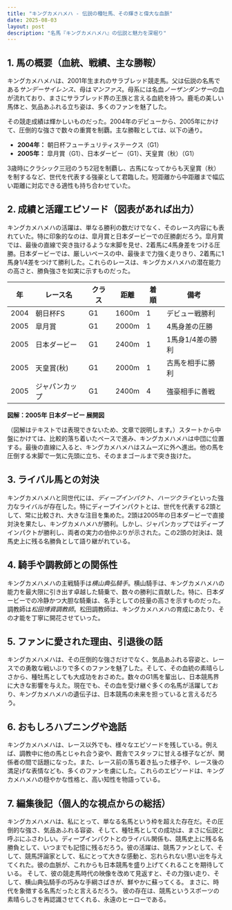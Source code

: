 ```yaml
---
title: "キングカメハメハ - 伝説の種牡馬、その輝きと偉大な血脈"
date: 2025-08-03
layout: post
description: "名馬『キングカメハメハ』の伝説と魅力を深堀り"
---
```


## 1. 馬の概要（血統、戦績、主な勝鞍）

キングカメハメハは、2001年生まれのサラブレッド競走馬。父は伝説の名馬である*サンデーサイレンス*、母は*マンファス*。母系には名血*ノーザンダンサー*の血が流れており、まさにサラブレッド界の王族と言える血統を持つ。鹿毛の美しい馬体と、気品あふれる立ち姿は、多くのファンを魅了した。

その競走成績は輝かしいものだった。2004年のデビューから、2005年にかけて、圧倒的な強さで数々の重賞を制覇。主な勝鞍としては、以下の通り。

* **2004年：**  朝日杯フューチュリティステークス（G1）
* **2005年：**  皐月賞（G1）、日本ダービー（G1）、天皇賞（秋）（G1）

3歳時にクラシック三冠のうち2冠を制覇し、古馬になってからも天皇賞（秋）を制するなど、世代を代表する強豪として君臨した。短距離から中距離まで幅広い距離に対応できる適性も持ち合わせていた。


## 2. 成績と活躍エピソード（図表があれば出力）

キングカメハメハの活躍は、単なる勝利の数だけでなく、そのレース内容にも表れていた。特に印象的なのは、皐月賞と日本ダービーでの圧勝劇だろう。皐月賞では、最後の直線で突き抜けるような末脚を見せ、2着馬に4馬身差をつける圧勝。日本ダービーでは、厳しいペースの中、最後まで力強く走りきり、2着馬に1馬身1/4差をつけて勝利した。これらのレースは、キングカメハメハの潜在能力の高さと、勝負強さを如実に示すものだった。

| 年 | レース名          | クラス | 距離 | 着順 | 備考                                  |
|---|-----------------|-------|------|------|--------------------------------------|
| 2004 | 朝日杯FS         | G1    | 1600m| 1     | デビュー戦勝利                           |
| 2005 | 皐月賞           | G1    | 2000m| 1     | 4馬身差の圧勝                         |
| 2005 | 日本ダービー       | G1    | 2400m| 1     | 1馬身1/4差の勝利                       |
| 2005 | 天皇賞(秋)       | G1    | 2000m| 1     | 古馬を相手に勝利                         |
| 2005 | ジャパンカップ     | G1    | 2400m| 4     | 強豪相手に善戦                           |


**図解：2005年 日本ダービー 展開図**

（図解はテキストでは表現できないため、文章で説明します。）スタートから中盤にかけては、比較的落ち着いたペースで進み、キングカメハメハは中団に位置する。最後の直線に入ると、キングカメハメハはスムーズに外へ進出。他の馬を圧倒する末脚で一気に先頭に立ち、そのままゴールまで突き抜けた。


## 3. ライバル馬との対決

キングカメハメハと同世代には、*ディープインパクト*、*ハーツクライ*といった強力なライバルが存在した。特にディープインパクトとは、世代を代表する2頭として、常に比較され、大きな注目を集めた。2頭は2005年の日本ダービーで直接対決を果たし、キングカメハメハが勝利。しかし、ジャパンカップではディープインパクトが勝利し、両者の実力の伯仲ぶりが示された。この2頭の対決は、競馬史上に残る名勝負として語り継がれている。


## 4. 騎手や調教師との関係性

キングカメハメハの主戦騎手は*横山典弘騎手*。横山騎手は、キングカメハメハの能力を最大限に引き出す卓越した騎乗で、数々の勝利に貢献した。特に、日本ダービーでの冷静かつ大胆な騎乗は、名手としての技量の高さを示すものだった。調教師は*松田博資調教師*。松田調教師は、キングカメハメハの育成にあたり、その才能を丁寧に開花させていった。


## 5. ファンに愛された理由、引退後の話

キングカメハメハは、その圧倒的な強さだけでなく、気品あふれる容姿と、レースでの勇敢な戦いぶりで多くのファンを魅了した。そして、その血統の素晴らしさから、種牡馬としても大成功をおさめた。数々のG1馬を輩出し、日本競馬界に大きな影響を与えた。現在でも、その血を受け継ぐ多くの名馬が活躍しており、キングカメハメハの遺伝子は、日本競馬の未来を担っていると言えるだろう。


## 6. おもしろハプニングや逸話

キングカメハメハは、レース以外でも、様々なエピソードを残している。例えば、調教中に他の馬とじゃれ合う姿や、厩舎でスタッフに甘える様子などが、関係者の間で話題になった。また、レース前の落ち着き払った様子や、レース後の満足げな表情なども、多くのファンを虜にした。これらのエピソードは、キングカメハメハの穏やかな性格と、高い知性を物語っている。


## 7. 編集後記（個人的な視点からの総括）

キングカメハメハは、私にとって、単なる名馬という枠を超えた存在だ。その圧倒的な強さ、気品あふれる容姿、そして、種牡馬としての成功は、まさに伝説と呼ぶにふさわしい。ディープインパクトとのライバル関係も、競馬史上に残る名勝負として、いつまでも記憶に残るだろう。彼の活躍は、競馬ファンとして、そして、競馬評論家として、私にとって大きな感動と、忘れられない思い出を与えてくれた。彼の血脈が、これからも日本競馬を盛り上げてくれることを期待している。  そして、彼の競走馬時代の映像を改めて見返すと、その力強い走り、そして、横山典弘騎手の巧みな手綱さばきが、鮮やかに蘇ってくる。  まさに、時代を象徴する名馬だったと言えるだろう。  彼の存在は、競馬というスポーツの素晴らしさを再認識させてくれる、永遠のヒーローである。
